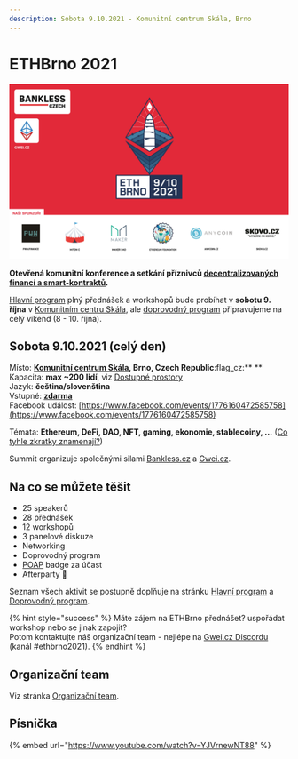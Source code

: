 ```yaml
---
description: Sobota 9.10.2021 - Komunitní centrum Skála, Brno
---
```


# ETHBrno 2021

![](../../.gitbook/assets/welcome-screen-eth-brno.jpeg)

**Otevřená komunitní konference a setkání příznivců **[**decentralizovaných financí a smart-kontraktů**](https://komunita.gwei.cz/klicove-pojmy)**.**

[Hlavní program](program/) plný přednášek a workshopů bude probíhat v **sobotu 9. října** v [Komunitním centru Skála](misto-konani/#komunitni-centrum-skala), ale [doprovodný program](doprovodny-program/) připravujeme na celý víkend (8 - 10. října).

## Sobota 9.10.2021 (celý den)

Místo: [**Komunitní centrum Skála**](misto-konani/)**, Brno, Czech Republic**:flag_cz:** **\
Kapacita: **max \~200 lidí**, viz [Dostupné prostory](misto-konani/)\
Jazyk: **čeština/slovenština**\
Vstupné: [**zdarma**](prakticke-informace/#vstupenky)\
Facebook událost: [https://www.facebook.com/events/1776160472585758](https://www.facebook.com/events/1776160472585758)

Témata: **Ethereum, DeFi, DAO, NFT, gaming, ekonomie, stablecoiny,  ...** ([Co tyhle zkratky znamenají?](https://komunita.gwei.cz/klicove-pojmy))

Summit organizuje společnými silami [Bankless.cz](https://bankless.cz) a [Gwei.cz](http://gwei.cz).

## Na co se můžete těšit

* 25 speakerů
* 28 přednášek
* 12 workshopů
* 3 panelové diskuze
* Networking
* Doprovodný program
* [POAP](https://poap.xyz) badge za účast
* Afterparty :tada: 

Seznam všech aktivit se postupně doplňuje na stránku [Hlavní program](program/) a [Doprovodný program](doprovodny-program/).

{% hint style="success" %}
Máte zájem na ETHBrno přednášet? uspořádat workshop nebo se jinak zapojit?\
Potom kontaktujte náš organizační team - nejlépe na [Gwei.cz Discordu](https://chat.gwei.cz) (kanál #ethbrno2021).
{% endhint %}

## Organizační team

Viz stránka [Organizační team](organizacni-team/).

## Písnička

{% embed url="https://www.youtube.com/watch?v=YJVrnewNT88" %}



